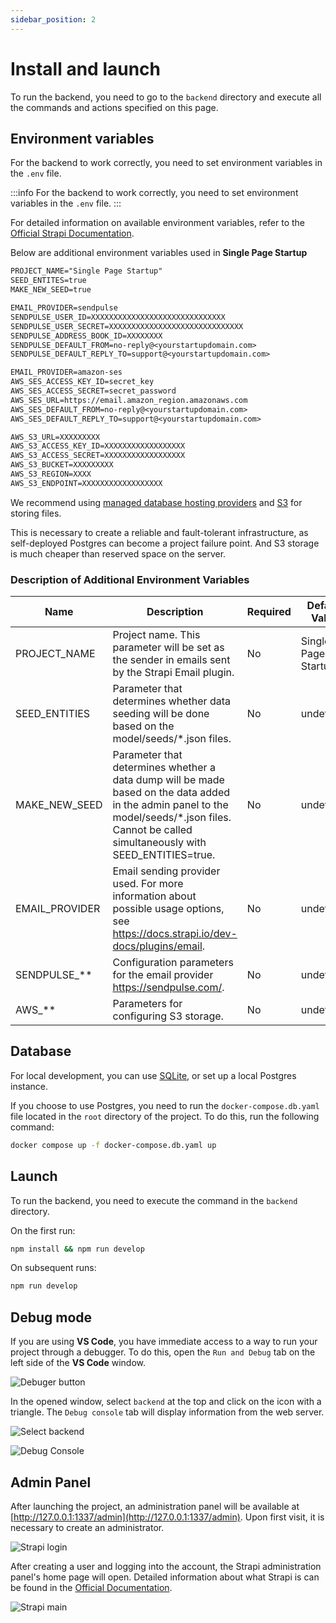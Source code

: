 ```yaml
---
sidebar_position: 2
---
```


# Install and launch

To run the backend, you need to go to the `backend` directory and execute all the commands and actions specified on this page.

## Environment variables

For the backend to work correctly, you need to set environment variables in the `.env` file.

:::info
For the backend to work correctly, you need to set environment variables in the `.env` file.
:::

For detailed information on available environment variables, refer to the [Official Strapi Documentation](https://docs.strapi.io/dev-docs/configurations).

Below are additional environment variables used in **Single Page Startup**

```txt title=".env"
PROJECT_NAME="Single Page Startup"
SEED_ENTITES=true
MAKE_NEW_SEED=true

EMAIL_PROVIDER=sendpulse
SENDPULSE_USER_ID=XXXXXXXXXXXXXXXXXXXXXXXXXXXXXX
SENDPULSE_USER_SECRET=XXXXXXXXXXXXXXXXXXXXXXXXXXXXXX
SENDPULSE_ADDRESS_BOOK_ID=XXXXXXXX
SENDPULSE_DEFAULT_FROM=no-reply@<yourstartupdomain.com>
SENDPULSE_DEFAULT_REPLY_TO=support@<yourstartupdomain.com>

EMAIL_PROVIDER=amazon-ses
AWS_SES_ACCESS_KEY_ID=secret_key
AWS_SES_ACCESS_SECRET=secret_password
AWS_SES_URL=https://email.amazon_region.amazonaws.com
AWS_SES_DEFAULT_FROM=no-reply@<yourstartupdomain.com>
AWS_SES_DEFAULT_REPLY_TO=support@<yourstartupdomain.com>

AWS_S3_URL=XXXXXXXXX
AWS_S3_ACCESS_KEY_ID=XXXXXXXXXXXXXXXXXX
AWS_S3_ACCESS_SECRET=XXXXXXXXXXXXXXXXXX
AWS_S3_BUCKET=XXXXXXXXX
AWS_S3_REGION=XXXX
AWS_S3_ENDPOINT=XXXXXXXXXXXXXXXXXX
```

We recommend using [managed database hosting providers](https://www.digitalocean.com/products/managed-databases-postgresql) and [S3](https://www.digitalocean.com/products/spaces) for storing files.

This is necessary to create a reliable and fault-tolerant infrastructure, as self-deployed Postgres can become a project failure point. And S3 storage is much cheaper than reserved space on the server.

### Description of Additional Environment Variables

| Name            | Description                                                                                                                                                                                      | Required | Default Value       |
| --------------- | ------------------------------------------------------------------------------------------------------------------------------------------------------------------------------------------------ | -------- | ------------------- |
| PROJECT_NAME    | Project name. This parameter will be set as the sender in emails sent by the Strapi Email plugin.                                                                                                | No       | Single Page Startup |
| SEED_ENTITIES   | Parameter that determines whether data seeding will be done based on the model/seeds/\*.json files.                                                                                              | No       | undefined           |
| MAKE_NEW_SEED   | Parameter that determines whether a data dump will be made based on the data added in the admin panel to the model/seeds/\*.json files. Cannot be called simultaneously with SEED_ENTITIES=true. | No       | undefined           |
| EMAIL_PROVIDER  | Email sending provider used. For more information about possible usage options, see https://docs.strapi.io/dev-docs/plugins/email.                                                               | No       | undefined           |
| SENDPULSE\_\*\* | Configuration parameters for the email provider https://sendpulse.com/.                                                                                                                          | No       | undefined           |
| AWS\_\*\*       | Parameters for configuring S3 storage.                                                                                                                                                           | No       | undefined           |

## Database

For local development, you can use [SQLite](https://docs.strapi.io/dev-docs/configurations/database), or set up a local Postgres instance.

If you choose to use Postgres, you need to run the `docker-compose.db.yaml` file located in the `root` directory of the project. To do this, run the following command:

```bash
docker compose up -f docker-compose.db.yaml up
```

## Launch

To run the backend, you need to execute the command in the `backend` directory.

On the first run:

```bash
npm install && npm run develop
```

On subsequent runs:

```bash
npm run develop
```

## Debug mode

If you are using **VS Code**, you have immediate access to a way to run your project through a debugger. To do this, open the `Run and Debug` tab on the left side of the **VS Code** window.

![Debuger button](./img/debug-button.png)

In the opened window, select `backend` at the top and click on the icon with a triangle. The `Debug console` tab will display information from the web server.

![Select backend](./img/select-backend.png)

![Debug Console](./img/debug-console.png)

## Admin Panel

After launching the project, an administration panel will be available at [http://127.0.0.1:1337/admin](http://127.0.0.1:1337/admin). Upon first visit, it is necessary to create an administrator.

![Strapi login](./img/strapi-login.png)

After creating a user and logging into the account, the Strapi administration panel's home page will open. Detailed information about what Strapi is can be found in the [Official Documentation](https://docs.strapi.io/dev-docs/quick-start).

![Strapi main](./img/strapi-main.png)
